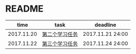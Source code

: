 # README
| time | task | deadline|
| :--: | :--: | :--:  |
|2017.11.20|[第二个学习任务](Web基础-HTTP.md)|2017.11.21 24:00|
|2017.11.22|[第三个学习任务](Web基础-MySQL.md)|2017.11.24 24:00|
